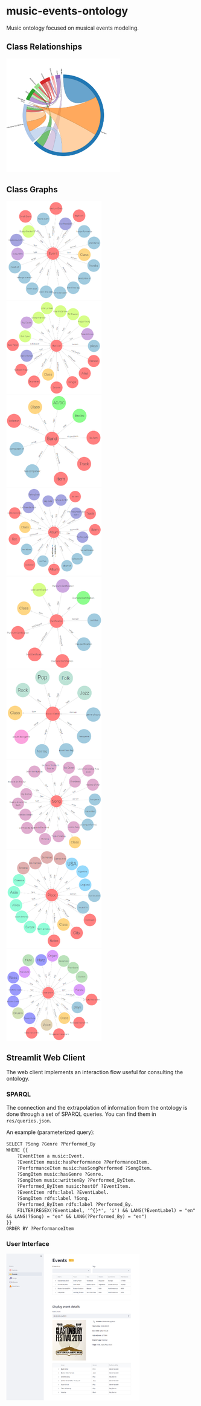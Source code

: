 # music-events-ontology
Music ontology focused on musical events modeling.

## Class Relationships
<img src="doc/class-relationships.svg" width="60%"/>

## Class Graphs
<img src="doc/event-graph.png" width="50%"/>
<img src="doc/musician-graph.png" width="50%"/>
<img src="doc/band-graph.png" width="50%"/>
<img src="doc/album-graph.png" width="50%"/>
<img src="doc/certification-graph.png" width="50%"/>
<img src="doc/genre-graph.png" width="50%"/>
<img src="doc/song-graph.png" width="50%"/>
<img src="doc/place-graph.png" width="50%"/>
<img src="doc/instrument-graph.png" width="50%"/>

## Streamlit Web Client
The web client implements an interaction flow useful for consulting the ontology.

### SPARQL
The connection and the extrapolation of information from the ontology is done through a set of SPARQL queries. You can find them in `res/queries.json`.

An example (parameterized query):
```
SELECT ?Song ?Genre ?Performed_By 
WHERE {{ 
    ?EventItem a music:Event. 
    ?EventItem music:hasPerformance ?PerformanceItem. 
    ?PerformanceItem music:hasSongPerformed ?SongItem. 
    ?SongItem music:hasGenre ?Genre. 
    ?SongItem music:writtenBy ?Performed_ByItem. 
    ?Performed_ByItem music:hostOf ?EventItem. 
    ?EventItem rdfs:label ?EventLabel. 
    ?SongItem rdfs:label ?Song. 
    ?Performed_ByItem rdfs:label ?Performed_By. 
    FILTER(REGEX(?EventLabel, '^{}*', 'i') && LANG(?EventLabel) = "en" && LANG(?Song) = "en" && LANG(?Performed_By) = "en")
}} 
ORDER BY ?PerformanceItem
```

### User Interface
<img src="doc/events-ui.png" width="70%"/>
